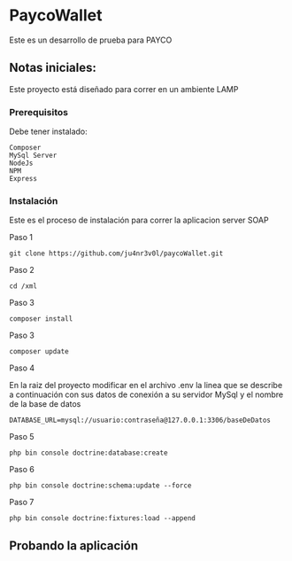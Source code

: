 # PaycoWallet

Este es un desarrollo de prueba para PAYCO

## Notas iniciales:

Este proyecto está diseñado para correr en un ambiente LAMP

### Prerequisitos

Debe tener instalado:

```
Composer
MySql Server
NodeJs
NPM
Express
```

### Instalación

Este es el proceso de instalación para correr la aplicacion server SOAP

Paso 1

```
git clone https://github.com/ju4nr3v0l/paycoWallet.git
```

Paso 2

```
cd /xml
```

Paso 3

```
composer install
```

Paso 3

```
composer update
```

Paso 4

En la raiz del proyecto modificar en el archivo .env la linea que se describe a continuación con sus datos de conexión a su servidor MySql y el nombre de la base de datos

```
DATABASE_URL=mysql://usuario:contraseña@127.0.0.1:3306/baseDeDatos
```


Paso 5

```
php bin console doctrine:database:create
```

Paso 6

```
php bin console doctrine:schema:update --force
```

Paso 7

```
php bin console doctrine:fixtures:load --append
```



## Probando la aplicación





